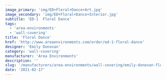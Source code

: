 ```yaml
---
image_primary: 'img/ED+Floral+Dance+Art.jpg'
image_secondary: 'img/ED+Floral+Dance+Interior.jpg'
subtitle: 'ED-1  Floral Dance'
tags:
  - 'area-environments'
  - 'wall-covering'
title: 'Floral Dance'
href: 'http://www.areaenvironments.com/order/ed-1-floral-dance'
designer: 'Emily Donovan'
category: 'wall-covering'
manufacturer: 'Area Environments'
description: ''
slug: '/manufacturers/area-environments/wall-covering/emily-donovan-floral-dance'
date: '2021-02-17'
---
```

